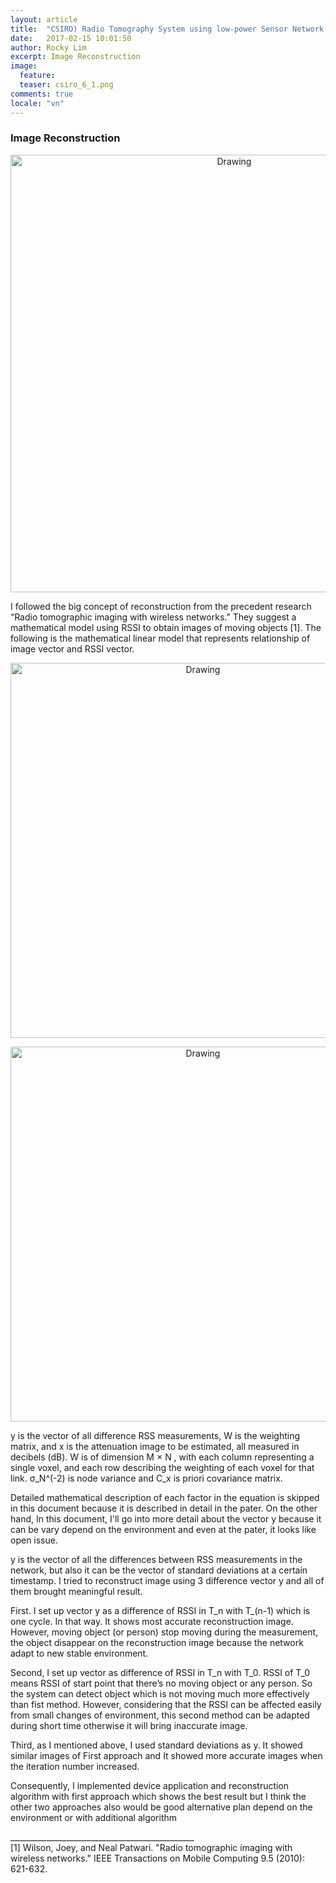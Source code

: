 ```yaml
---
layout: article
title:  "CSIRO) Radio Tomography System using low-power Sensor Network Device (5)"
date:   2017-02-15 10:01:50
author: Rocky Lim
excerpt: Image Reconstruction
image:
  feature:
  teaser: csiro_6_1.png
comments: true
locale: "vn"
---
```


### Image Reconstruction

<p style="text-align: center;">
	<a href="https://www.youtube.com/watch?v=A1ZUN6HhKXg">
		<img src="{{ site.url }}/images/csiro_6_0.png" alt="Drawing" style="width: 700px;"/>
	</a>
</p>

I followed the big concept of reconstruction from the precedent research “Radio tomographic imaging with wireless networks.” They suggest a mathematical model using RSSI to obtain images of moving objects [1]. The following is the mathematical linear model that represents relationship of image vector and RSSI vector.


<p style="text-align: center;">
	<img src="{{ site.url }}/images/csiro_6_2.gif" alt="Drawing" style="width: 600px;"/>
</p>

<p style="text-align: center;">
	<img src="{{ site.url }}/images/csiro_6_3.png" alt="Drawing" style="width: 600px;"/>
</p>

y is the vector of all difference RSS measurements, W is the weighting matrix, and x is the attenuation image to be estimated, all measured in decibels (dB). W is of dimension M × N , with each column representing a single voxel, and each row describing the weighting of each voxel for that link. σ_N^(-2) is node variance and C_x is priori covariance matrix.
 
Detailed mathematical description of each factor in the equation is skipped in this document because it is described in detail in the pater. On the other hand, In this document, I'll go into more detail about the vector y because it can be vary depend on the environment and even at the pater, it looks like open issue.
 
y is the vector of all the differences between RSS measurements in the network, but also it can be the vector of standard deviations at a certain timestamp. I tried to reconstruct image using 3 difference vector y and all of them brought meaningful result.
 
First. I set up vector y as a difference of RSSI in T_n with T_(n-1) which is one cycle. In that way. It shows most accurate reconstruction image. However, moving object (or person) stop moving during the measurement, the object disappear on the reconstruction image because the network adapt to new stable environment.

Second, I set up vector as difference of RSSI in T_n with T_0. RSSI of T_0 means RSSI of start point that there’s no moving object or any person. So the system can detect object which is not moving much more effectively than fist method. However, considering that the RSSI can be affected easily from small changes of environment, this second method can be adapted during short time otherwise it will bring inaccurate image.
 
Third, as I mentioned above, I used standard deviations as y. It showed similar images of First approach and It showed more accurate images when the iteration number increased.
 
Consequently, I implemented device application and reconstruction algorithm with first approach which shows the best result but I think the other two approaches also would be good alternative plan depend on the environment or with additional algorithm

______________________________________________<br />
[1] Wilson, Joey, and Neal Patwari. "Radio tomographic imaging with wireless networks." IEEE Transactions on Mobile Computing 9.5 (2010): 621-632.